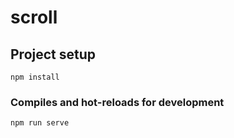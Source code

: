 # scroll

## Project setup
```
npm install
```

### Compiles and hot-reloads for development
```
npm run serve
```


